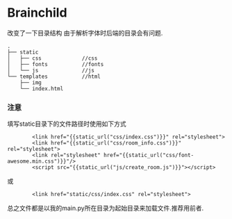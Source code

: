 # Brainchild

改变了一下目录结构
由于解析字体时后端的目录会有问题.

```
.
├── static              
│   ├── css             //css
│   ├── fonts           //fonts
│   └── js              //js
└── templates           //html
    ├── img
    └── index.html
```
### 注意
填写static目录下的文件路径时使用如下方式

```
        <link href="{{static_url("css/index.css")}}" rel="stylesheet">
        <link href="{{static_url("css/room_info.css")}}" rel="stylesheet">
        <link rel="stylesheet" href="{{static_url("css/font-awesome.min.css")}}"/>
        <script src="{{static_url("js/create_room.js")}}"></script>

```
或
```
        <link href="static/css/index.css" rel="stylesheet">
```
总之文件都是以我的main.py所在目录为起始目录来加载文件.推荐用前者.
